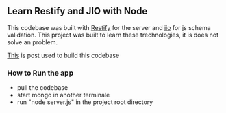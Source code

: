 ## Learn Restify and JIO with Node

This codebase was built with [Restify]('http://restify.com/docs/home/') for the server and [jio](https://github.com/hapijs/joi) for js schema validation. 
This project was built to learn these trechnologies, it is does not solve an problem.

[This](https://auth0.com/blog/developing-well-organized-apis-with-nodejs-joi-and-mongo/) is post used to build this codebase

### How to Run the app
* pull the codebase
* start mongo in another terminale
* run "node server.js" in the project root directory

